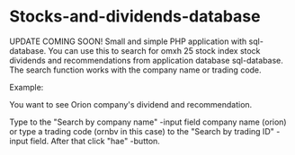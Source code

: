 # Stocks-and-dividends-database
UPDATE COMING SOON!
Small and simple PHP application with sql-database. You can use this to search for omxh 25 stock index stock
dividends and recommendations from application database sql-database. The search function works with the company name or trading code.

Example:

You want to see Orion company's dividend and recommendation.

Type to the "Search by company name" -input field company name (orion) or type a trading code (ornbv in this case) to the
"Search by trading ID" -input field. After that click "hae" -button.



